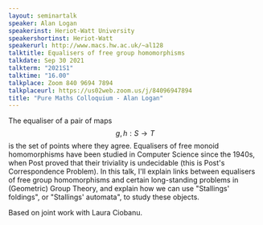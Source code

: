 ```yaml
---
layout: seminartalk
speaker: Alan Logan
speakerinst: Heriot-Watt University
speakershortinst: Heriot-Watt
speakerurl: http://www.macs.hw.ac.uk/~al128
talktitle: Equalisers of free group homomorphisms
talkdate: Sep 30 2021
talkterm: "2021S1"
talktime: "16.00"
talkplace: Zoom 840 9694 7894
talkplaceurl: https://us02web.zoom.us/j/84096947894
title: "Pure Maths Colloquium - Alan Logan"
---
```


The equaliser of a pair of maps $$g, h:S\to T$$ is the set of points where they agree. Equalisers of free monoid homomorphisms have been studied in Computer Science since the 1940s, when Post proved that their triviality is undecidable (this is Post's Correspondence Problem). In this talk, I'll explain links between equalisers of free group homomorphisms and certain long-standing problems in (Geometric) Group Theory, and explain how we can use "Stallings' foldings", or "Stallings' automata", to study these objects. 

Based on joint work with Laura Ciobanu.